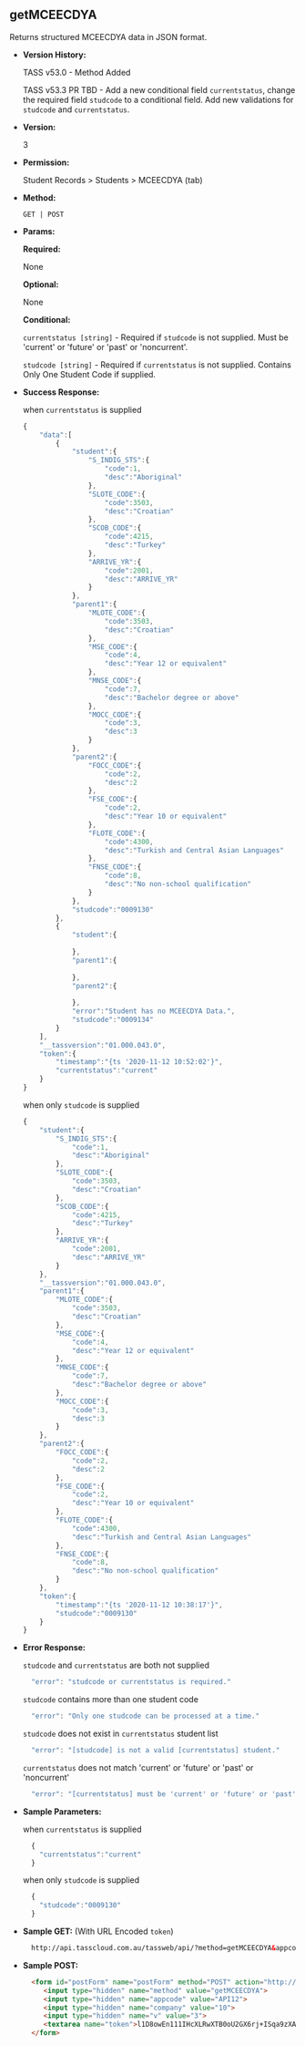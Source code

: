 **getMCEECDYA**
----
  Returns structured MCEECDYA data in JSON format.
  
* **Version History:**

  TASS v53.0 - Method Added

  TASS v53.3 PR TBD - Add a new conditional field `currentstatus`, change the required field `studcode` to a conditional field. Add new validations for `studcode` and `currentstatus`.

* **Version:**

  3

* **Permission:**

  Student Records > Students > MCEECDYA (tab)

* **Method:**

  `GET | POST`
  
*  **Params:**

   **Required:**
 
   None

   **Optional:**

   None

   **Conditional:**

    `currentstatus [string]` - Required if `studcode` is not supplied. Must be 'current' or 'future' or 'past' or 'noncurrent'.

    `studcode [string]` - Required if `currentstatus` is not supplied. Contains Only One Student Code if supplied.

* **Success Response:**

    when `currentstatus` is supplied
    ```javascript
    {
        "data":[
            {
                "student":{
                    "S_INDIG_STS":{
                        "code":1,
                        "desc":"Aboriginal"
                    },
                    "SLOTE_CODE":{
                        "code":3503,
                        "desc":"Croatian"
                    },
                    "SCOB_CODE":{
                        "code":4215,
                        "desc":"Turkey"
                    },
                    "ARRIVE_YR":{
                        "code":2001,
                        "desc":"ARRIVE_YR"
                    }
                },
                "parent1":{
                    "MLOTE_CODE":{
                        "code":3503,
                        "desc":"Croatian"
                    },
                    "MSE_CODE":{
                        "code":4,
                        "desc":"Year 12 or equivalent"
                    },
                    "MNSE_CODE":{
                        "code":7,
                        "desc":"Bachelor degree or above"
                    },
                    "MOCC_CODE":{
                        "code":3,
                        "desc":3
                    }
                },
                "parent2":{
                    "FOCC_CODE":{
                        "code":2,
                        "desc":2
                    },
                    "FSE_CODE":{
                        "code":2,
                        "desc":"Year 10 or equivalent"
                    },
                    "FLOTE_CODE":{
                        "code":4300,
                        "desc":"Turkish and Central Asian Languages"
                    },
                    "FNSE_CODE":{
                        "code":8,
                        "desc":"No non-school qualification"
                    }
                },
                "studcode":"0009130"
            },
            {
                "student":{
                    
                },
                "parent1":{
                    
                },
                "parent2":{
                    
                },
                "error":"Student has no MCEECDYA Data.",
                "studcode":"0009134"
            }
        ],
        "__tassversion":"01.000.043.0",
        "token":{
            "timestamp":"{ts '2020-11-12 10:52:02'}",
            "currentstatus":"current"
        }
    }
    ```

    when only `studcode` is supplied
    ```javascript
    {
        "student":{
            "S_INDIG_STS":{
                "code":1,
                "desc":"Aboriginal"
            },
            "SLOTE_CODE":{
                "code":3503,
                "desc":"Croatian"
            },
            "SCOB_CODE":{
                "code":4215,
                "desc":"Turkey"
            },
            "ARRIVE_YR":{
                "code":2001,
                "desc":"ARRIVE_YR"
            }
        },
        "__tassversion":"01.000.043.0",
        "parent1":{
            "MLOTE_CODE":{
                "code":3503,
                "desc":"Croatian"
            },
            "MSE_CODE":{
                "code":4,
                "desc":"Year 12 or equivalent"
            },
            "MNSE_CODE":{
                "code":7,
                "desc":"Bachelor degree or above"
            },
            "MOCC_CODE":{
                "code":3,
                "desc":3
            }
        },
        "parent2":{
            "FOCC_CODE":{
                "code":2,
                "desc":2
            },
            "FSE_CODE":{
                "code":2,
                "desc":"Year 10 or equivalent"
            },
            "FLOTE_CODE":{
                "code":4300,
                "desc":"Turkish and Central Asian Languages"
            },
            "FNSE_CODE":{
                "code":8,
                "desc":"No non-school qualification"
            }
        },
        "token":{
            "timestamp":"{ts '2020-11-12 10:38:17'}",
            "studcode":"0009130"
        }
    }
    ```
 
* **Error Response:**

    `studcode` and `currentstatus` are both not supplied
    ```javascript
      "error": "studcode or currentstatus is required."
    ```

    `studcode` contains more than one student code
    ```javascript
      "error": "Only one studcode can be processed at a time."
    ```

    `studcode` does not exist in `currentstatus` student list
    ```javascript
      "error": "[studcode] is not a valid [currentstatus] student."
    ```

    `currentstatus` does not match 'current' or 'future' or 'past' or 'noncurrent'
    ```javascript
      "error": "[currentstatus] must be 'current' or 'future' or 'past' or 'noncurrent'."
    ```

* **Sample Parameters:**

    when `currentstatus` is supplied
  ```javascript
    {
      "currentstatus":"current"
    }
  ```

    when only `studcode` is supplied
  ```javascript
    {
      "studcode":"0009130"
    }
  ```

* **Sample GET:** (With URL Encoded `token`)

  ```HTML
    http://api.tasscloud.com.au/tassweb/api/?method=getMCEECDYA&appcode=API12&company=10&v=3&token=l1D8owEn111IHcXLRwXTB0oU2GX6rj%2BISqa9zXA8We3J3mwgjW5pdUvFK3%2FIZ4mJ4bMyfKTmEoup%2B3tTE9GeLQ%3D%3D
  ```
  
* **Sample POST:**

  ```HTML
    <form id="postForm" name="postForm" method="POST" action="http://api.tasscloud.com.au/tassweb/api/">
       <input type="hidden" name="method" value="getMCEECDYA">
       <input type="hidden" name="appcode" value="API12">
       <input type="hidden" name="company" value="10">
       <input type="hidden" name="v" value="3">
       <textarea name="token">l1D8owEn111IHcXLRwXTB0oU2GX6rj+ISqa9zXA8We3J3mwgjW5pdUvFK3/IZ4mJ4bMyfKTmEoup+3tTE9GeLQ==</textarea>
    </form>
  ```
